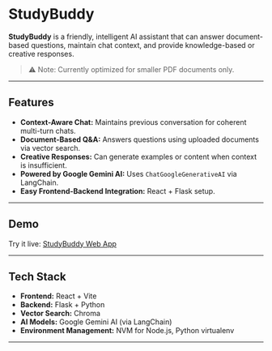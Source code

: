 # StudyBuddy


**StudyBuddy** is a friendly, intelligent AI assistant that can answer document-based questions, maintain chat context, and provide knowledge-based or creative responses.  

> ⚠️ Note: Currently optimized for smaller PDF documents only.

---

## Features

- **Context-Aware Chat:** Maintains previous conversation for coherent multi-turn chats.  
- **Document-Based Q&A:** Answers questions using uploaded documents via vector search.  
- **Creative Responses:** Can generate examples or content when context is insufficient.  
- **Powered by Google Gemini AI:** Uses `ChatGoogleGenerativeAI` via LangChain.  
- **Easy Frontend-Backend Integration:** React + Flask setup.  

---

## Demo

Try it live: [StudyBuddy Web App](https://studybuddy-chatbot-webapp.vercel.app/)

---

## Tech Stack

- **Frontend:** React + Vite  
- **Backend:** Flask + Python  
- **Vector Search:** Chroma  
- **AI Models:** Google Gemini AI (via LangChain)  
- **Environment Management:** NVM for Node.js, Python virtualenv  

---



